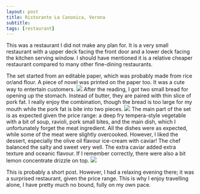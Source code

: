 ```yaml
---
layout: post
title: Ristorante La Canonica, Verona
subtitle: 
tags: [restaurant]
---
```

This was a restaurant I did not make any plan for. 
It is a very small restaurant with a upper deck facing the front door and a lower deck facing the kitchen serving window.
I should have mentioned it is a relative cheaper restaurant compared to many other fine-dining restaurants.

The set started from an editable paper, which was probably made from rice or/and flour.
A piece of novel was printed on the paper too.
It was a cute way to entertain customers.
<img src="{{ 'img/Ristorante-La-Canonica-paper.jpg' | relative_url }}" />
After the reading, I got two small bread for opening up the stomach.
Instead of butter, they are paired with thin slice of pork fat.
I really enjoy the combination, though the bread is too large for my mouth while the pork fat is bite into two pieces.
<img src="{{ 'img/Ristorante-La-Canonica-bread.jpg' | relative_url }}" />
The main part of the set is as expected given the price range: a deep fry tempera-style vegetable with a bit of soup, ravioli, pork small bites, and the main dish, which I unfortunately forget the meat ingredient.
All the dishes were as expected, while some of the meat were slightly overcooked.
However, I liked the dessert, especially the olive oil flavour ice-cream with caviar!
The chef balanced the salty and sweet very well.
The extra caviar added extra texture and oceanic flavour.
If I remember correctly, there were also a bit lemon concentrate drizzle on top.
<img src="{{ 'img/Ristorante-La-Canonica-ice-cream.jpg' | relative_url }}" />

This is probably a short post.
However, I had a relaxing evening there; it was a surprised restaurant, given the price range.
This is why I enjoy travelling alone, I have pretty much no bound, fully on my own pace.
